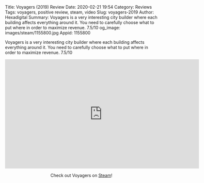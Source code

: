 Title: Voyagers (2019) Review
Date: 2020-02-21 19:54
Category: Reviews
Tags: voyagers, positive review, steam, video
Slug: voyagers-2019
Author: Hexadigital
Summary: Voyagers is a very interesting city builder where each building affects everything around it. You need to carefully choose what to put where in order to maximize revenue. 7.5/10
og_image: images/steam/1155800.jpg
Appid: 1155800

Voyagers is a very interesting city builder where each building affects everything around it. You need to carefully choose what to put where in order to maximize revenue. 7.5/10

<center><iframe src="https://www.youtube.com/embed/EP8PJu_tzOA?feature=oembed" allow="accelerometer; autoplay; encrypted-media; gyroscope; picture-in-picture" width="640" height="360" frameborder="0"></iframe>

Check out Voyagers on [Steam](https://store.steampowered.com/app/1155800/?curator_clanid=34633900)!</center>